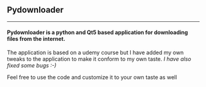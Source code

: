 ## Pydownloader
---
#### Pydownloader is a python and Qt5 based application for downloading files from the internet.

The application is based on a udemy course but I have added my own tweaks to the application to make it conform to my own taste. *I have also fixed some bugs :-)*

Feel free to use the code and customize it to your own taste as well

 
 
